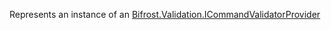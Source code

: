 Represents an instance of an [Bifrost.Validation.ICommandValidatorProvider](Bifrost.Validation.ICommandValidatorProvider)